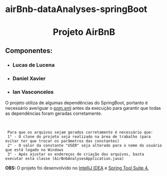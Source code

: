 # airBnb-dataAnalyses-springBoot

<h1 align="center">Projeto AirBnB</h1>
<h2>Componentes: </h2>

<ul>
    <li><h3>Lucas de Lucena</h3></li>
    <li><h3>Daniel Xavier</h3></li>
    <li><h3>Ian Vasconcelos</h3></li>
</ul>

<p>O projeto utiliza de algumas dependências do SpringBoot, portanto é necessário averiguar o 
<u>pom.xml</u> antes da execução para garantir que todas as dependências foram geradas corretamente.</p>
<br>

    
     Para que os arquivos sejam gerados corretamente é necessário que:
     1° - O clone do projeto seja realizado na área de trabalho (para evitar ter que trocar os parâmetros das constantes)
     2° - O valor da constante "USER" seja alterado para o nome do usuário que está logado no Windows
     3° - Após ajustar os endereços de criação dos arquivos, basta executar esta classe (AirBnbAnalysesApplication.java)
    
<p> <b>OBS: </b> O projeto foi desenvolvido no <u>IntelliJ IDEA</u> e <u>Spring Tool Suite 4.</u></p>